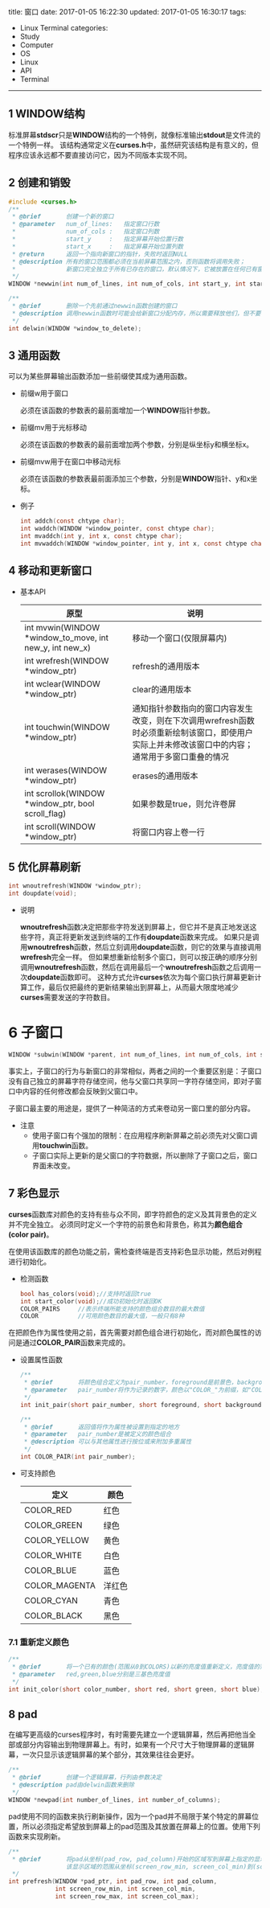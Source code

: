 title: 窗口
date: 2017-01-05 16:22:30
updated: 2017-01-05 16:30:17
tags:
- Linux Terminal
categories:
- Study
- Computer
- OS
- Linux
- API
- Terminal
---
## 1 WINDOW结构

标准屏幕**stdscr**只是**WINDOW**结构的一个特例，就像标准输出**stdout**是文件流的一个特例一样。
该结构通常定义在**curses.h**中，虽然研究该结构是有意义的，但程序应该永远都不要直接访问它，因为不同版本实现不同。

## 2 创建和销毁

```c
#include <curses.h>
/**
 * @brief       创建一个新的窗口
 * @parameter   num_of_lines:   指定窗口行数
 *              num_of_cols :   指定窗口列数
 *              start_y     :   指定屏幕开始位置行数
 *              start_x     :   指定屏幕开始位置列数    
 * @return      返回一个指向新窗口的指针，失败时返回NULL
 * @description 所有的窗口范围都必须在当前屏幕范围之内，否则函数将调用失败；
 *              新窗口完全独立于所有已存在的窗口，默认情况下，它被放置在任何已有窗口之上，覆盖(但不是改变)他们的内容。
 */
WINDOW *newwin(int num_of_lines, int num_of_cols, int start_y, int start_x);

/**
 * @brief       删除一个先前通过newwin函数创建的窗口
 * @description 调用newwin函数时可能会给新窗口分配内存，所以需要释放他们，但不要自己删除stdscr和curscr
 */
int delwin(WINDOW *window_to_delete);
```

## 3 通用函数

可以为某些屏幕输出函数添加一些前缀使其成为通用函数。

- 前缀w用于窗口

    必须在该函数的参数表的最前面增加一个**WINDOW**指针参数。

- 前缀mv用于光标移动

    必须在该函数的参数表的最前面增加两个参数，分别是纵坐标y和横坐标x。

- 前缀mvw用于在窗口中移动光标

    必须在该函数的参数表最前面添加三个参数，分别是**WINDOW**指针、y和x坐标。

- 例子

    ```c
    int addch(const chtype char);
    int waddch(WINDOW *window_pointer, const chtype char);
    int mvaddch(int y, int x, const chtype char);
    int mvwaddch(WINDOW *window_pointer, int y, int x, const chtype char);
    ```

## 4 移动和更新窗口

- 基本API

    |                           原型                          |                                                                       说明                                                                       |
    |---------------------------------------------------------|--------------------------------------------------------------------------------------------------------------------------------------------------|
    | int mvwin(WINDOW *window_to_move, int new_y, int new_x) | 移动一个窗口(仅限屏幕内)                                                                                                                         |
    | int wrefresh(WINDOW *window_ptr)                        | refresh的通用版本                                                                                                                                |
    | int wclear(WINDOW *window_ptr)                          | clear的通用版本                                                                                                                                  |
    | int touchwin(WINDOW *window_ptr)                        | 通知指针参数指向的窗口内容发生改变，则在下次调用wrefresh函数时必须重新绘制该窗口，即使用户实际上并未修改该窗口中的内容；通常用于多窗口重叠的情况 |
    | int werases(WINDOW *window_ptr)                         | erases的通用版本                                                                                                                                 |
    | int scrollok(WINDOW *window_ptr, bool scroll_flag)      | 如果参数是true，则允许卷屏                                                                                                                       |
    | int scroll(WINDOW *window_ptr)                          | 将窗口内容上卷一行                                                                                                                               |

## 5 优化屏幕刷新

```c
int wnoutrefresh(WINDOW *window_ptr);
int doupdate(void);
```

- 说明

    **wnoutrefresh**函数决定把那些字符发送到屏幕上，但它并不是真正地发送这些字符，真正将更新发送到终端的工作有**doupdate**函数来完成。
    如果只是调用**wnoutrefresh**函数，然后立刻调用**doupdate**函数，则它的效果与直接调用**wrefresh**完全一样。
    但如果想重新绘制多个窗口，则可以按正确的顺序分别调用**wnoutrefresh**函数，然后在调用最后一个**wnoutrefresh**函数之后调用一次**doupdate**函数即可。
    这种方式允许**curses**依次为每个窗口执行屏幕更新计算工作，最后仅把最终的更新结果输出到屏幕上，从而最大限度地减少**curses**需要发送的字符数目。

# 6 子窗口

```c
WINDOW *subwin(WINDOW *parent, int num_of_lines, int num_of_cols, int start_y, int start_x);
```

事实上，子窗口的行为与新窗口的非常相似，两者之间的一个重要区别是：子窗口没有自己独立的屏幕字符存储空间，他与父窗口共享同一字符存储空间，即对子窗口中内容的任何修改都会反映到父窗口中。

子窗口最主要的用途是，提供了一种简洁的方式来卷动另一窗口里的部分内容。

- 注意
    - 使用子窗口有个强加的限制：在应用程序刷新屏幕之前必须先对父窗口调用**touchwin**函数。
    - 子窗口实际上更新的是父窗口的字符数据，所以删除了子窗口之后，窗口界面未改变。

## 7 彩色显示

**curses**函数库对颜色的支持有些与众不同，即字符颜色的定义及其背景色的定义并不完全独立。
必须同时定义一个字符的前景色和背景色，称其为**颜色组合(color pair)**。

在使用该函数库的颜色功能之前，需检查终端是否支持彩色显示功能，然后对例程进行初始化。

- 检测函数

    ```c
    bool has_colors(void);//支持时返回true
    int start_color(void);//成功初始化时返回OK
    COLOR_PAIRS     //表示终端所能支持的颜色组合数目的最大数值
    COLOR           //可用颜色数目的最大值，一般只有8种
    ```

在把颜色作为属性使用之前，首先需要对颜色组合进行初始化，而对颜色属性的访问是通过**COLOR_PAIR**函数来完成的。

- 设置属性函数

    ```c
    /**
     * @brief       将颜色组合定义为pair_number，foreground是前景色，background是背景色
     * @parameter   pair_number将作为记录的数字，颜色以"COLOR_"为前缀，如"COLOR_RED"
     */
    int init_pair(short pair_number, short foreground, short background);

    /**
     * @brief       返回值将作为属性被设置到指定的地方
     * @parameter   pair_number是被定义的颜色组合
     * @description 可以与其他属性进行按位或来附加多重属性
     */
    int COLOR_PAIR(int pair_number);
    ```

- 可支持颜色

    |      定义     |  颜色  |
    |---------------|--------|
    | COLOR_RED     | 红色   |
    | COLOR_GREEN   | 绿色   |
    | COLOR_YELLOW  | 黄色   |
    | COLOR_WHITE   | 白色   |
    | COLOR_BLUE    | 蓝色   |
    | COLOR_MAGENTA | 洋红色 |
    | COLOR_CYAN    | 青色   |
    | COLOR_BLACK   | 黑色   |

### 7.1 重新定义颜色

```c
/**
 * @brief       将一个已有的颜色(范围从0到COLORS)以新的亮度值重新定义，亮度值的范围为0~1000
 * @parameter   red,green,blue分别是三基色亮度值
 */
int init_color(short color_number, short red, short green, short blue);
```

## 8 pad

在编写更高级的curses程序时，有时需要先建立一个逻辑屏幕，然后再把他当全部或部分内容输出到物理屏幕上。有时，如果有一个尺寸大于物理屏幕的逻辑屏幕，一次只显示该逻辑屏幕的某个部分，其效果往往会更好。

```c
/**
 * @brief       创建一个逻辑屏幕，行列由参数决定
 * @description pad由delwin函数来删除
 */
WINDOW *newpad(int number_of_lines, int number_of_columns);
```

pad使用不同的函数来执行刷新操作，因为一个pad并不局限于某个特定的屏幕位置，所以必须指定希望放到屏幕上的pad范围及其放置在屏幕上的位置。使用下列函数来实现刷新。

```c
/**
 * @brief       将pad从坐标(pad_row, pad_column)开始的区域写到屏幕上指定的显示区域，
                该显示区域的范围从坐标(screen_row_min, screen_col_min)到(screen_row_max, screen_col_max)。
 */
int prefresh(WINDOW *pad_ptr, int pad_row, int pad_column, 
             int screen_row_min, int screen_col_min,
             int screen_row_max, int screen_col_max);
```
